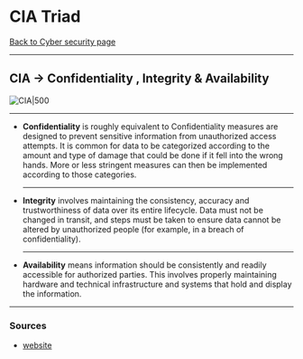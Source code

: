 # CIA Triad
[Back to Cyber security page](./index.md)
- --
## CIA -> Confidentiality , Integrity & Availability
![CIA|500](https://www.ibm.com/blogs/cloud-computing/wp-content/uploads/2018/01/TRIAD.png)
- --
-   **Confidentiality** is roughly equivalent to Confidentiality measures are designed to prevent sensitive information from unauthorized access attempts. It is common for data to be categorized according to the amount and type of damage that could be done if it fell into the wrong hands. More or less stringent measures can then be implemented according to those categories.
	- --
-   **Integrity** involves maintaining the consistency, accuracy and trustworthiness of data over its entire lifecycle. Data must not be changed in transit, and steps must be taken to ensure data cannot be altered by unauthorized people (for example, in a breach of confidentiality).
	- --
-   **Availability** means information should be consistently and readily accessible for authorized parties. This involves properly maintaining hardware and technical infrastructure and systems that hold and display the information.
- --
### Sources
- [website](https://whatis.techtarget.com/definition/Confidentiality-integrity-and-availability-CIA)